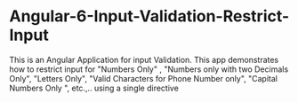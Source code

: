 # Angular-6-Input-Validation-Restrict-Input
This is an Angular Application for input Validation. This app demonstrates how to restrict input for "Numbers Only" , "Numbers only with two Decimals Only", "Letters Only", "Valid Characters for Phone Number only", "Capital Numbers Only ", etc.,..  using a single directive
